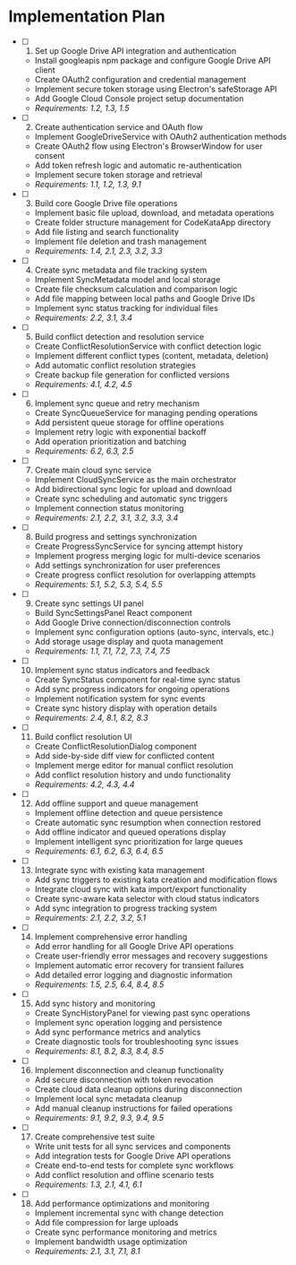 # Implementation Plan

- [ ] 1. Set up Google Drive API integration and authentication
  - Install googleapis npm package and configure Google Drive API client
  - Create OAuth2 configuration and credential management
  - Implement secure token storage using Electron's safeStorage API
  - Add Google Cloud Console project setup documentation
  - _Requirements: 1.2, 1.3, 1.5_

- [ ] 2. Create authentication service and OAuth flow
  - Implement GoogleDriveService with OAuth2 authentication methods
  - Create OAuth2 flow using Electron's BrowserWindow for user consent
  - Add token refresh logic and automatic re-authentication
  - Implement secure token storage and retrieval
  - _Requirements: 1.1, 1.2, 1.3, 9.1_

- [ ] 3. Build core Google Drive file operations
  - Implement basic file upload, download, and metadata operations
  - Create folder structure management for CodeKataApp directory
  - Add file listing and search functionality
  - Implement file deletion and trash management
  - _Requirements: 1.4, 2.1, 2.3, 3.2, 3.3_

- [ ] 4. Create sync metadata and file tracking system
  - Implement SyncMetadata model and local storage
  - Create file checksum calculation and comparison logic
  - Add file mapping between local paths and Google Drive IDs
  - Implement sync status tracking for individual files
  - _Requirements: 2.2, 3.1, 3.4_

- [ ] 5. Build conflict detection and resolution service
  - Create ConflictResolutionService with conflict detection logic
  - Implement different conflict types (content, metadata, deletion)
  - Add automatic conflict resolution strategies
  - Create backup file generation for conflicted versions
  - _Requirements: 4.1, 4.2, 4.5_

- [ ] 6. Implement sync queue and retry mechanism
  - Create SyncQueueService for managing pending operations
  - Add persistent queue storage for offline operations
  - Implement retry logic with exponential backoff
  - Add operation prioritization and batching
  - _Requirements: 6.2, 6.3, 2.5_

- [ ] 7. Create main cloud sync service
  - Implement CloudSyncService as the main orchestrator
  - Add bidirectional sync logic for upload and download
  - Create sync scheduling and automatic sync triggers
  - Implement connection status monitoring
  - _Requirements: 2.1, 2.2, 3.1, 3.2, 3.3, 3.4_

- [ ] 8. Build progress and settings synchronization
  - Create ProgressSyncService for syncing attempt history
  - Implement progress merging logic for multi-device scenarios
  - Add settings synchronization for user preferences
  - Create progress conflict resolution for overlapping attempts
  - _Requirements: 5.1, 5.2, 5.3, 5.4, 5.5_

- [ ] 9. Create sync settings UI panel
  - Build SyncSettingsPanel React component
  - Add Google Drive connection/disconnection controls
  - Implement sync configuration options (auto-sync, intervals, etc.)
  - Add storage usage display and quota management
  - _Requirements: 1.1, 7.1, 7.2, 7.3, 7.4, 7.5_

- [ ] 10. Implement sync status indicators and feedback
  - Create SyncStatus component for real-time sync status
  - Add sync progress indicators for ongoing operations
  - Implement notification system for sync events
  - Create sync history display with operation details
  - _Requirements: 2.4, 8.1, 8.2, 8.3_

- [ ] 11. Build conflict resolution UI
  - Create ConflictResolutionDialog component
  - Add side-by-side diff view for conflicted content
  - Implement merge editor for manual conflict resolution
  - Add conflict resolution history and undo functionality
  - _Requirements: 4.2, 4.3, 4.4_

- [ ] 12. Add offline support and queue management
  - Implement offline detection and queue persistence
  - Create automatic sync resumption when connection restored
  - Add offline indicator and queued operations display
  - Implement intelligent sync prioritization for large queues
  - _Requirements: 6.1, 6.2, 6.3, 6.4, 6.5_

- [ ] 13. Integrate sync with existing kata management
  - Add sync triggers to existing kata creation and modification flows
  - Integrate cloud sync with kata import/export functionality
  - Create sync-aware kata selector with cloud status indicators
  - Add sync integration to progress tracking system
  - _Requirements: 2.1, 2.2, 3.2, 5.1_

- [ ] 14. Implement comprehensive error handling
  - Add error handling for all Google Drive API operations
  - Create user-friendly error messages and recovery suggestions
  - Implement automatic error recovery for transient failures
  - Add detailed error logging and diagnostic information
  - _Requirements: 1.5, 2.5, 6.4, 8.4, 8.5_

- [ ] 15. Add sync history and monitoring
  - Create SyncHistoryPanel for viewing past sync operations
  - Implement sync operation logging and persistence
  - Add sync performance metrics and analytics
  - Create diagnostic tools for troubleshooting sync issues
  - _Requirements: 8.1, 8.2, 8.3, 8.4, 8.5_

- [ ] 16. Implement disconnection and cleanup functionality
  - Add secure disconnection with token revocation
  - Create cloud data cleanup options during disconnection
  - Implement local sync metadata cleanup
  - Add manual cleanup instructions for failed operations
  - _Requirements: 9.1, 9.2, 9.3, 9.4, 9.5_

- [ ] 17. Create comprehensive test suite
  - Write unit tests for all sync services and components
  - Add integration tests for Google Drive API operations
  - Create end-to-end tests for complete sync workflows
  - Add conflict resolution and offline scenario tests
  - _Requirements: 1.3, 2.1, 4.1, 6.1_

- [ ] 18. Add performance optimizations and monitoring
  - Implement incremental sync with change detection
  - Add file compression for large uploads
  - Create sync performance monitoring and metrics
  - Implement bandwidth usage optimization
  - _Requirements: 2.1, 3.1, 7.1, 8.1_